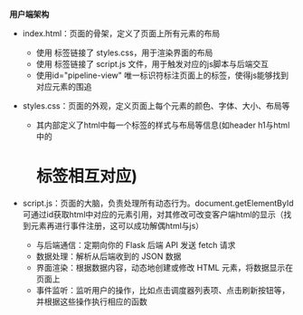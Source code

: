 **用户端架构**
* index.html：页面的骨架，定义了页面上所有元素的布局
  * 使用<link rel="stylesheet" href="styles.css"> 标签链接了 styles.css，用于渲染界面的布局
  * 使用<script src="script.js"></script> 标签链接了 script.js 文件，用于触发对应的js脚本与后端交互
  * 使用id="pipeline-view" 唯一标识符标注页面上的标签，使得js能够找到对应元素的围追

* styles.css：页面的外观，定义页面上每个元素的颜色、字体、大小、布局等
  * 其内部定义了html中每一个标签的样式与布局等信息(如header h1与html中的<h1>标签相互对应)

* script.js：页面的大脑，负责处理所有动态行为。document.getElementById可通过id获取html中对应的元素引用，对其修改可改变客户端html的显示（找到元素再进行事件注册，这可以成功解偶html与js）
  * 与后端通信：定期向你的 Flask 后端 API 发送 fetch 请求
  * 数据处理：解析从后端收到的 JSON 数据
  * 界面渲染：根据数据内容，动态地创建或修改 HTML 元素，将数据显示在页面上
  * 事件监听：监听用户的操作，比如点击调度器列表项、点击刷新按钮等，并根据这些操作执行相应的函数